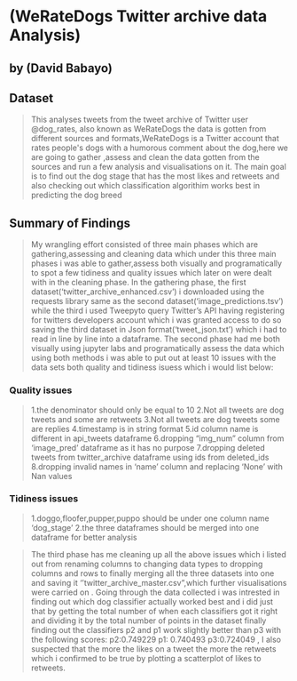# (WeRateDogs Twitter archive data Analysis)
## by (David Babayo)


## Dataset

>This analyses tweets from the tweet archive of Twitter user @dog_rates, also known as WeRateDogs the data is gotten from different sources and formats,WeRateDogs is a Twitter account that rates people's dogs with a humorous comment about the dog,here we are going to gather ,assess and clean the data gotten from the sources and run a few analysis and visualisations on it.
    The main goal is to find out the dog stage that has the most likes and retweets and also checking out which classification algorithim works best in predicting the dog breed


## Summary of Findings

> My wrangling effort consisted of three main phases which are gathering,assessing and cleaning data which under this three main phases i was able to gather,assess both visually and programatically to spot a few tidiness and quality issues which later on were dealt with in the cleaning phase. In the gathering phase, the first dataset(‘twitter_archive_enhanced.csv’) i downloaded using the requests library same as the second dataset(‘image_predictions.tsv’) while the third i used Tweepyto query Twitter’s API having registering for twitters developers account which i was granted access to do so saving the third dataset in Json format(‘tweet_json.txt’) which i had to read in line by line into a dataframe.
    The second phase had me both visually using jupyter labs and programatically assess the data
which using both methods i was able to put out at least 10 issues with the data sets both quality
and tidiness isuess which i would list below:

### Quality issues
>1.the denominator should only be equal to 10
2.Not all tweets are dog tweets and some are retweets
3.Not all tweets are dog tweets some are replies
4.timestamp is in string format
5.id column name is different in api_tweets dataframe
6.dropping “img_num” column from ‘image_pred’ dataframe as it has no purpose
7.dropping deleted tweets from twitter_archive dataframe using ids from deleted_ids
8.dropping invalid names in ‘name’ column and replacing ‘None’ with Nan values

### Tidiness issues 
>1.doggo,floofer,pupper,puppo should be under one column name ‘dog_stage’
2.the three dataframes should be merged into one dataframe for better analysis

>The third phase has me cleaning up all the above issues which i listed out from renaming columns to changing data types to dropping columns and rows to finally merging all the three datasets into one and saving it ‘’twitter_archive_master.csv”,which further visualisations were carried on .
    Going through the data collected i was intrested in finding out which dog classifier actually worked best and i did just that by getting the total number of when each classifiers got it right and dividing it by the total number of points in the dataset finally finding out the classifiers p2 and p1 work slightly better than p3 with the following scores: p2:0.749229 p1: 0.740493
p3:0.724049 ,
    I also suspected that the more the likes on a tweet the more the retweets which i confirmed to be true by plotting a scatterplot of likes to retweets.


